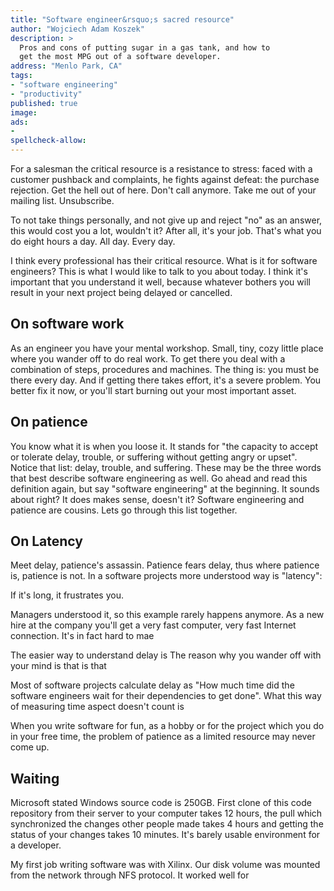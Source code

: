 ```yaml
---
title: "Software engineer&rsquo;s sacred resource"
author: "Wojciech Adam Koszek"
description: >
  Pros and cons of putting sugar in a gas tank, and how to
  get the most MPG out of a software developer.
address: "Menlo Park, CA"
tags:
- "software engineering"
- "productivity"
published: true
image: 
ads:
-
spellcheck-allow:
---
```


For a salesman the critical resource is a resistance to stress: faced with a customer pushback
and complaints, he fights against defeat: the purchase rejection.
Get the hell out of here. Don't call anymore. Take me out of your mailing list. Unsubscribe.

To not take things personally, and not give up and reject "no" as an
answer, this would cost you a lot, wouldn't it?
After all, it's your job. That's what you do eight hours a day. All day. Every
day.

I think every professional has their critical resource.
What is it for software engineers?
This is what I would like to talk to you about today.
I think it's important that you understand it well, because whatever bothers
you will result in your next project being delayed or cancelled.

## On software work

As an engineer you have your mental workshop.
Small, tiny, cozy little place where you wander off to do real work.
To get there you deal with a combination of steps, procedures and machines.
The thing is: you must be there every day.
And if getting there takes effort, it's a severe problem.
You better fix it now, or you'll start burning out your most important
asset.

## On patience

You know what it is when you loose it.
It stands for "the capacity to accept or tolerate delay,
trouble, or suffering without getting angry or upset".
Notice that list: delay, trouble, and suffering.
These may be the three words that best describe software engineering as well.
Go ahead and read this definition again, but say "software engineering" at the beginning.
It sounds about right?
It does makes sense, doesn't it?
Software engineering and patience are cousins.
Lets go through this list together.

## On Latency

Meet delay, patience's assassin.
Patience fears delay, thus where patience is, patience is not.
In a software projects more understood way is "latency":

If it's long, it frustrates you.

Managers understood it, so this example rarely happens anymore.
As a new hire at the company you'll get a very fast computer, very fast
Internet connection. It's in fact hard to mae

The easier way to understand delay is The reason why you wander off with your mind  is that is that

Most of software projects calculate delay as "How much time did the software
engineers wait for their dependencies to get done". What this way of
measuring time aspect doesn't count is 

When you write
software for fun, as a hobby or for the project which you do in your free
time, the problem of patience as a limited resource may never come up.

## Waiting

Microsoft stated Windows source code is 250GB. First clone of this code
repository from their server to your computer takes 12 hours, the pull which
synchronized the changes other people made takes 4 hours and getting the
status of your changes takes 10 minutes. It's barely usable environment for
a developer.

My first job writing software was with Xilinx. Our disk volume was mounted
from the network through NFS protocol. It worked well for 
